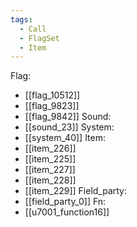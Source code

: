 ```yaml
---
tags:
  - Call
  - FlagSet
  - Item
---
```

Flag:
- [[flag_10512]]
- [[flag_9823]]
- [[flag_9842]]
Sound:
- [[sound_23]]
System:
- [[system_40]]
Item:
- [[item_226]]
- [[item_225]]
- [[item_227]]
- [[item_228]]
- [[item_229]]
Field_party:
- [[field_party_0]]
Fn:
- [[u7001_function16]]
